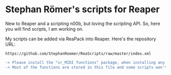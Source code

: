 # Stephan Römer's scripts for Reaper

New to Reaper and a scripting n00b, but loving the scripting API. So, here you will find scripts, I am working on.

My scripts can be added via ReaPack into Reaper. Here's the repository URL:

```
https://github.com/StephanRoemer/ReaScripts/raw/master/index.xml
```

```diff
-> Please install the "sr_MIDI functions" package, when installing any MIDI Editor scripts. 
-> Most of the functions are stored in this file and some scripts won't work without it!
```
